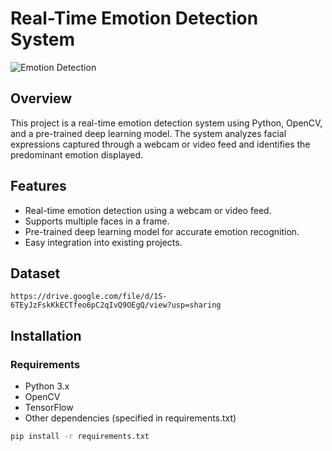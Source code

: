 # Real-Time Emotion Detection System

![Emotion Detection](demo.gif)

## Overview

This project is a real-time emotion detection system using Python, OpenCV, and a pre-trained deep learning model. The system analyzes facial expressions captured through a webcam or video feed and identifies the predominant emotion displayed.

## Features

- Real-time emotion detection using a webcam or video feed.
- Supports multiple faces in a frame.
- Pre-trained deep learning model for accurate emotion recognition.
- Easy integration into existing projects.

## Dataset
```https://drive.google.com/file/d/1S-6TEyJzFskKkECTfeo6pC2qIvQ9OEgQ/view?usp=sharing```

## Installation

### Requirements

- Python 3.x
- OpenCV
- TensorFlow
- Other dependencies (specified in requirements.txt)

```bash
pip install -r requirements.txt
